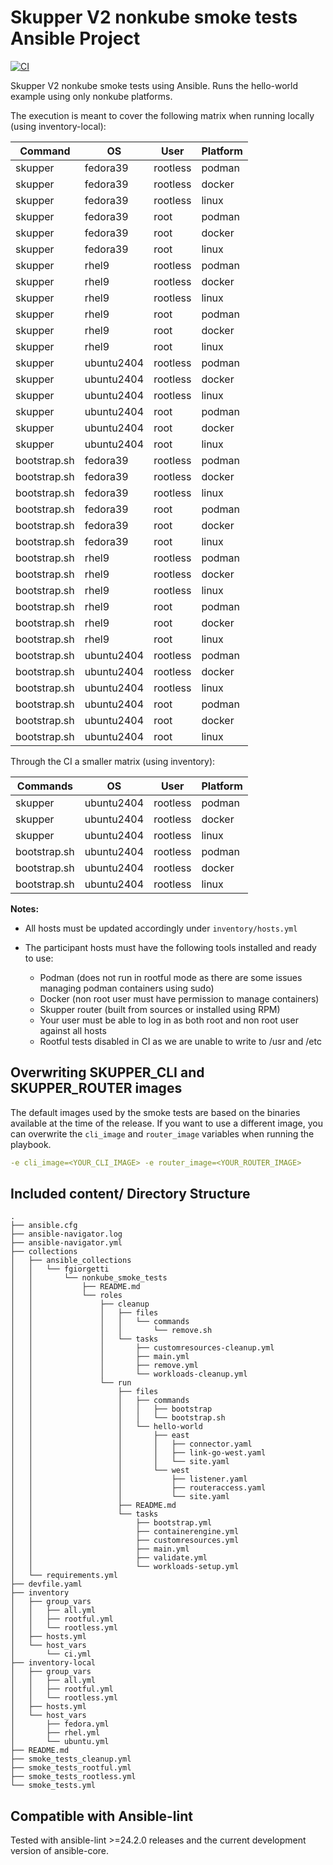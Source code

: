 
# Skupper V2 nonkube smoke tests Ansible Project

[![CI](https://github.com/fgiorgetti/nonkube-smoke-tests/actions/workflows/tests.yml/badge.svg)](https://github.com/fgiorgetti/nonkube-smoke-tests/actions/workflows/tests.yml)

Skupper V2 nonkube smoke tests using Ansible.
Runs the hello-world example using only nonkube platforms.

The execution is meant to cover the following matrix when running locally (using inventory-local):

|Command     |OS        |User    |Platform|
|------------|----------|--------|--------|
|skupper     |fedora39  |rootless|podman  |
|skupper     |fedora39  |rootless|docker  |
|skupper     |fedora39  |rootless|linux   |
|skupper     |fedora39  |root    |podman  |
|skupper     |fedora39  |root    |docker  |
|skupper     |fedora39  |root    |linux   |
|skupper     |rhel9     |rootless|podman  |
|skupper     |rhel9     |rootless|docker  |
|skupper     |rhel9     |rootless|linux   |
|skupper     |rhel9     |root    |podman  |
|skupper     |rhel9     |root    |docker  |
|skupper     |rhel9     |root    |linux   |
|skupper     |ubuntu2404|rootless|podman  |
|skupper     |ubuntu2404|rootless|docker  |
|skupper     |ubuntu2404|rootless|linux   |
|skupper     |ubuntu2404|root    |podman  |
|skupper     |ubuntu2404|root    |docker  |
|skupper     |ubuntu2404|root    |linux   |
|bootstrap.sh|fedora39  |rootless|podman  |
|bootstrap.sh|fedora39  |rootless|docker  |
|bootstrap.sh|fedora39  |rootless|linux   |
|bootstrap.sh|fedora39  |root    |podman  |
|bootstrap.sh|fedora39  |root    |docker  |
|bootstrap.sh|fedora39  |root    |linux   |
|bootstrap.sh|rhel9     |rootless|podman  |
|bootstrap.sh|rhel9     |rootless|docker  |
|bootstrap.sh|rhel9     |rootless|linux   |
|bootstrap.sh|rhel9     |root    |podman  |
|bootstrap.sh|rhel9     |root    |docker  |
|bootstrap.sh|rhel9     |root    |linux   |
|bootstrap.sh|ubuntu2404|rootless|podman  |
|bootstrap.sh|ubuntu2404|rootless|docker  |
|bootstrap.sh|ubuntu2404|rootless|linux   |
|bootstrap.sh|ubuntu2404|root    |podman  |
|bootstrap.sh|ubuntu2404|root    |docker  |
|bootstrap.sh|ubuntu2404|root    |linux   |

Through the CI a smaller matrix (using inventory):

|Commands    |OS        |User    |Platform|
|------------|----------|--------|--------|
|skupper     |ubuntu2404|rootless|podman  |
|skupper     |ubuntu2404|rootless|docker  |
|skupper     |ubuntu2404|rootless|linux   |
|bootstrap.sh|ubuntu2404|rootless|podman  |
|bootstrap.sh|ubuntu2404|rootless|docker  |
|bootstrap.sh|ubuntu2404|rootless|linux   |

**Notes:**

* All hosts must be updated accordingly under `inventory/hosts.yml`

* The participant hosts must have the following tools installed and ready to use:
  * Podman (does not run in rootful mode as there are some issues managing podman containers using sudo)
  * Docker (non root user must have permission to manage containers)
  * Skupper router (built from sources or installed using RPM)
  * Your user must be able to log in as both root and non root user against all hosts
  * Rootful tests disabled in CI as we are unable to write to /usr and /etc


## Overwriting SKUPPER_CLI and SKUPPER_ROUTER images

The default images used by the smoke tests are based on the binaries available at the time of the release. If you want to use a different image, you can overwrite the `cli_image` and `router_image` variables when running the playbook.

```yaml
-e cli_image=<YOUR_CLI_IMAGE> -e router_image=<YOUR_ROUTER_IMAGE>
```

## Included content/ Directory Structure

```
.
├── ansible.cfg
├── ansible-navigator.log
├── ansible-navigator.yml
├── collections
│   ├── ansible_collections
│   │   └── fgiorgetti
│   │       └── nonkube_smoke_tests
│   │           ├── README.md
│   │           └── roles
│   │               ├── cleanup
│   │               │   ├── files
│   │               │   │   └── commands
│   │               │   │       └── remove.sh
│   │               │   └── tasks
│   │               │       ├── customresources-cleanup.yml
│   │               │       ├── main.yml
│   │               │       ├── remove.yml
│   │               │       └── workloads-cleanup.yml
│   │               └── run
│   │                   ├── files
│   │                   │   ├── commands
│   │                   │   │   ├── bootstrap
│   │                   │   │   └── bootstrap.sh
│   │                   │   └── hello-world
│   │                   │       ├── east
│   │                   │       │   ├── connector.yaml
│   │                   │       │   ├── link-go-west.yaml
│   │                   │       │   └── site.yaml
│   │                   │       └── west
│   │                   │           ├── listener.yaml
│   │                   │           ├── routeraccess.yaml
│   │                   │           └── site.yaml
│   │                   ├── README.md
│   │                   └── tasks
│   │                       ├── bootstrap.yml
│   │                       ├── containerengine.yml
│   │                       ├── customresources.yml
│   │                       ├── main.yml
│   │                       ├── validate.yml
│   │                       └── workloads-setup.yml
│   └── requirements.yml
├── devfile.yaml
├── inventory
│   ├── group_vars
│   │   ├── all.yml
│   │   ├── rootful.yml
│   │   └── rootless.yml
│   ├── hosts.yml
│   └── host_vars
│       └── ci.yml
├── inventory-local
│   ├── group_vars
│   │   ├── all.yml
│   │   ├── rootful.yml
│   │   └── rootless.yml
│   ├── hosts.yml
│   └── host_vars
│       ├── fedora.yml
│       ├── rhel.yml
│       └── ubuntu.yml
├── README.md
├── smoke_tests_cleanup.yml
├── smoke_tests_rootful.yml
├── smoke_tests_rootless.yml
└── smoke_tests.yml
```

## Compatible with Ansible-lint

Tested with ansible-lint >=24.2.0 releases and the current development version of ansible-core.
